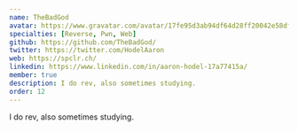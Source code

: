 ```yaml
---
name: TheBadGod
avatar: https://www.gravatar.com/avatar/17fe95d3ab94df64d28ff20042e58df3?d=identicon&s=256
specialties: [Reverse, Pwn, Web]
github: https://github.com/TheBadGod/
twitter: https://twitter.com/HodelAaron
web: https://spclr.ch/
linkedin: https://www.linkedin.com/in/aaron-hodel-17a77415a/
member: true
description: I do rev, also sometimes studying.
order: 12
---
```


I do rev, also sometimes studying.
